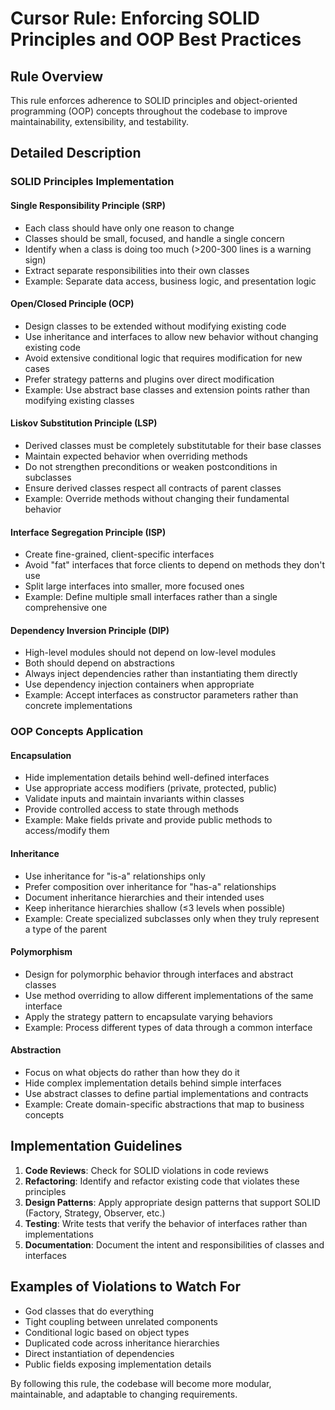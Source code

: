 # Cursor Rule: Enforcing SOLID Principles and OOP Best Practices

## Rule Overview
This rule enforces adherence to SOLID principles and object-oriented programming (OOP) concepts throughout the codebase to improve maintainability, extensibility, and testability.

## Detailed Description

### SOLID Principles Implementation

#### Single Responsibility Principle (SRP)
- Each class should have only one reason to change
- Classes should be small, focused, and handle a single concern
- Identify when a class is doing too much (>200-300 lines is a warning sign)
- Extract separate responsibilities into their own classes
- Example: Separate data access, business logic, and presentation logic

#### Open/Closed Principle (OCP)
- Design classes to be extended without modifying existing code
- Use inheritance and interfaces to allow new behavior without changing existing code
- Avoid extensive conditional logic that requires modification for new cases
- Prefer strategy patterns and plugins over direct modification
- Example: Use abstract base classes and extension points rather than modifying existing classes

#### Liskov Substitution Principle (LSP)
- Derived classes must be completely substitutable for their base classes
- Maintain expected behavior when overriding methods
- Do not strengthen preconditions or weaken postconditions in subclasses
- Ensure derived classes respect all contracts of parent classes
- Example: Override methods without changing their fundamental behavior

#### Interface Segregation Principle (ISP)
- Create fine-grained, client-specific interfaces
- Avoid "fat" interfaces that force clients to depend on methods they don't use
- Split large interfaces into smaller, more focused ones
- Example: Define multiple small interfaces rather than a single comprehensive one

#### Dependency Inversion Principle (DIP)
- High-level modules should not depend on low-level modules
- Both should depend on abstractions
- Always inject dependencies rather than instantiating them directly
- Use dependency injection containers when appropriate
- Example: Accept interfaces as constructor parameters rather than concrete implementations

### OOP Concepts Application

#### Encapsulation
- Hide implementation details behind well-defined interfaces
- Use appropriate access modifiers (private, protected, public)
- Validate inputs and maintain invariants within classes
- Provide controlled access to state through methods
- Example: Make fields private and provide public methods to access/modify them

#### Inheritance
- Use inheritance for "is-a" relationships only
- Prefer composition over inheritance for "has-a" relationships
- Document inheritance hierarchies and their intended uses
- Keep inheritance hierarchies shallow (≤3 levels when possible)
- Example: Create specialized subclasses only when they truly represent a type of the parent

#### Polymorphism
- Design for polymorphic behavior through interfaces and abstract classes
- Use method overriding to allow different implementations of the same interface
- Apply the strategy pattern to encapsulate varying behaviors
- Example: Process different types of data through a common interface

#### Abstraction
- Focus on what objects do rather than how they do it
- Hide complex implementation details behind simple interfaces
- Use abstract classes to define partial implementations and contracts
- Example: Create domain-specific abstractions that map to business concepts

## Implementation Guidelines

1. **Code Reviews**: Check for SOLID violations in code reviews
2. **Refactoring**: Identify and refactor existing code that violates these principles
3. **Design Patterns**: Apply appropriate design patterns that support SOLID (Factory, Strategy, Observer, etc.)
4. **Testing**: Write tests that verify the behavior of interfaces rather than implementations
5. **Documentation**: Document the intent and responsibilities of classes and interfaces

## Examples of Violations to Watch For

- God classes that do everything
- Tight coupling between unrelated components
- Conditional logic based on object types
- Duplicated code across inheritance hierarchies
- Direct instantiation of dependencies
- Public fields exposing implementation details

By following this rule, the codebase will become more modular, maintainable, and adaptable to changing requirements.
